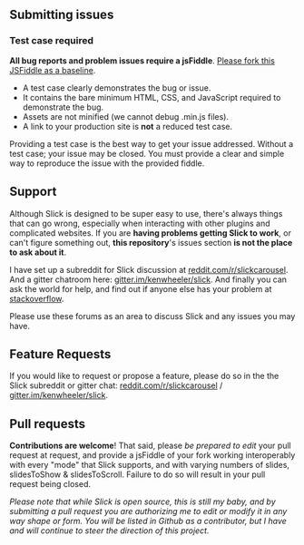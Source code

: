 ## Submitting issues

### Test case required

**All bug reports and problem issues require a jsFiddle**.
[Please fork this JSFiddle as a baseline](http://jsfiddle.net/simeydotme/fmo50w7n/).

+ A test case clearly demonstrates the bug or issue.
+ It contains the bare minimum HTML, CSS, and JavaScript required to demonstrate the bug.
+ Assets are not minified (we cannot debug .min.js files).
+ A link to your production site is **not** a reduced test case.

Providing a test case is the best way to get your issue addressed. Without a test case; your issue may be closed.
You must provide a clear and simple way to reproduce the issue with the provided fiddle.

## Support

Although Slick is designed to be super easy to use, there's always things that can go wrong, especially when interacting
with other plugins and complicated websites. If you are **having problems getting Slick to work**, or can't figure
something out, **this repository**'s issues section **is not the place to ask about it**.

I have set up a subreddit for Slick discussion
at [reddit.com/r/slickcarousel](http://www.reddit.com/r/slickcarousel/).
And a gitter chatroom here: [gitter.im/kenwheeler/slick](https://gitter.im/kenwheeler/slick).
And finally you can ask the world for help, and find out if anyone else has your problem
at [stackoverflow](http://stackoverflow.com/search?q=slick+carousel).

Please use these forums as an area to discuss Slick and any issues you may have.

## Feature Requests

If you would like to request or propose a feature, please do so in the the Slick subreddit or gitter chat:
[reddit.com/r/slickcarousel](http://www.reddit.com/r/slickcarousel/) / [gitter.im/kenwheeler/slick](https://gitter.im/kenwheeler/slick).

## Pull requests

**Contributions are welcome**! That said, please *be prepared to edit* your pull request at request, and provide a
jsFiddle of your fork working interoperably with every "mode" that Slick supports, and with varying numbers of slides,
slidesToShow & slidesToScroll. Failure to do so will result in your pull request being closed.

*Please note that while Slick is open source, this is still my baby, and by submitting a pull request you are
authorizing me to edit or modify it in any way shape or form. You will be listed in Github as a contributor, but I have
and will continue to steer the direction of this project.*

